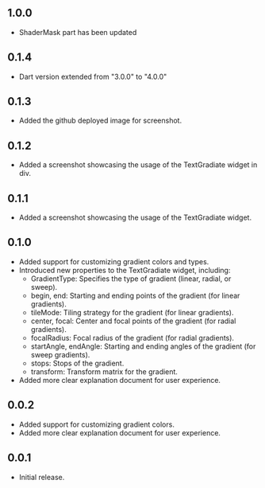 ## 1.0.0

- ShaderMask part has been updated

## 0.1.4

- Dart version extended from "3.0.0" to "4.0.0"

## 0.1.3

- Added the github deployed image for screenshot.

## 0.1.2

- Added a screenshot showcasing the usage of the TextGradiate widget in div.

## 0.1.1

- Added a screenshot showcasing the usage of the TextGradiate widget.

## 0.1.0

- Added support for customizing gradient colors and types.
- Introduced new properties to the TextGradiate widget, including:
  - GradientType: Specifies the type of gradient (linear, radial, or sweep).
  - begin, end: Starting and ending points of the gradient (for linear gradients).
  - tileMode: Tiling strategy for the gradient (for linear gradients).
  - center, focal: Center and focal points of the gradient (for radial gradients).
  - focalRadius: Focal radius of the gradient (for radial gradients).
  - startAngle, endAngle: Starting and ending angles of the gradient (for sweep gradients).
  - stops: Stops of the gradient.
  - transform: Transform matrix for the gradient.
- Added more clear explanation document for user experience.

## 0.0.2

- Added support for customizing gradient colors.
- Added more clear explanation document for user experience.

## 0.0.1

- Initial release.
